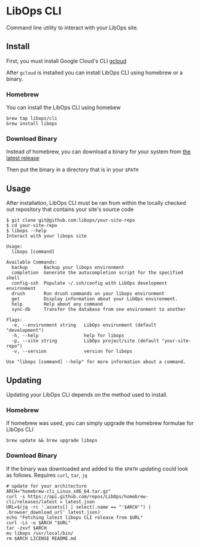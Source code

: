 # LibOps CLI

Command line utility to interact with your LibOps site.

## Install

First, you must install Google Cloud's CLI [gcloud](https://cloud.google.com/sdk/docs/install)

After `gcloud` is installed you can install LibOps CLI using homebrew or a binary.

### Homebrew
You can install the LibOps CLI using homebew
```
brew tap libops/cli
brew install libops
```

### Download Binary

Instead of homebrew, you can download a binary for your system from [the latest release](https://github.com/LibOps/homebrew-cli/releases/latest)

Then put the binary in a directory that is in your `$PATH`


## Usage

After installation, LibOps CLI must be ran from within the locally checked out repository that contains your site's source code

```
$ git clone git@github.com:libops/your-site-repo
$ cd your-site-repo
$ libops --help                       
Interact with your libops site

Usage:
  libops [command]

Available Commands:
  backup      Backup your libops environment
  completion  Generate the autocompletion script for the specified shell
  config-ssh  Populate ~/.ssh/config with LibOps development environment
  drush       Run drush commands on your libops environment
  get         Display information about your LibOps environment.
  help        Help about any command
  sync-db     Transfer the database from one environment to another

Flags:
  -e, --environment string   LibOps environment (default "development")
  -h, --help                 help for libops
  -p, --site string          LibOps project/site (default "your-site-repo")
  -v, --version              version for libops

Use "libops [command] --help" for more information about a command.
```

## Updating

Updating your LibOps CLI depends on the method used to install.

### Homebrew

If homebrew was used, you can simply upgrade the homebrew formulae for LibOps CLI

```
brew update && brew upgrade libops
```

### Download Binary

If the binary was downloaded and added to the `$PATH` updating could look as follows. Requires `curl`, `tar`, `jq`

```
# update for your architecture
ARCH="homebrew-cli_Linux_x86_64.tar.gz"
curl -s https://api.github.com/repos/LibOps/homebrew-cli/releases/latest > latest.json
URL=$(jq -rc '.assets[] | select(.name == "'$ARCH'") | .browser_download_url' latest.json)
echo "Fetching latest libops CLI release from $URL"
curl -Ls -o $ARCH "$URL"
tar -zxvf $ARCH
mv libops /usr/local/bin/
rm $ARCH LICENSE README.md
```

